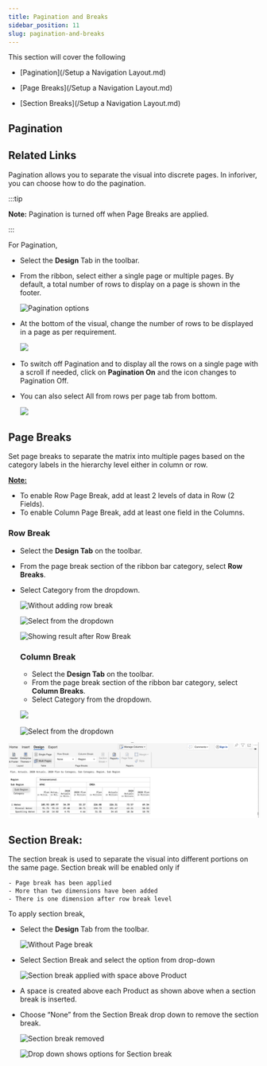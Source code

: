 ```yaml
---
title: Pagination and Breaks
sidebar_position: 11
slug: pagination-and-breaks
---
```




This section will cover the following

- [Pagination](/Setup a Navigation Layout.md)

- [Page Breaks](/Setup a Navigation Layout.md)

- [Section Breaks](/Setup a Navigation Layout.md)

## **Pagination**

## Related Links








Pagination allows you to separate the visual into discrete pages. In inforiver, you can choose how to do the pagination.


:::tip

**Note:** Pagination is turned off when Page Breaks are applied.

:::



For Pagination,

- Select the **Design** Tab in the toolbar.
- From the ribbon, select either a single page or multiple pages. By default, a total number of rows to display on a page is shown in the footer.

	![Pagination options](https://s3.us-west-2.amazonaws.com/secure.notion-static.com/fa30000d-3cae-42c3-a3fd-158e303ed162/Untitled.png?X-Amz-Algorithm=AWS4-HMAC-SHA256&X-Amz-Content-Sha256=UNSIGNED-PAYLOAD&X-Amz-Credential=AKIAT73L2G45EIPT3X45%2F20220823%2Fus-west-2%2Fs3%2Faws4_request&X-Amz-Date=20220823T105506Z&X-Amz-Expires=3600&X-Amz-Signature=102ab299ce76771465532dff9c3241ebfa45e4ac0655d9317d156d481f63c2f7&X-Amz-SignedHeaders=host&x-id=GetObject)

- At the bottom of the visual, change the number of rows to be displayed in a page as per requirement.

	![](https://s3.us-west-2.amazonaws.com/secure.notion-static.com/8ddccd29-805d-443b-875c-dd4925c244a2/Screenshot_2022-06-14_at_6.29.29_PM.png?X-Amz-Algorithm=AWS4-HMAC-SHA256&X-Amz-Content-Sha256=UNSIGNED-PAYLOAD&X-Amz-Credential=AKIAT73L2G45EIPT3X45%2F20220823%2Fus-west-2%2Fs3%2Faws4_request&X-Amz-Date=20220823T105506Z&X-Amz-Expires=3600&X-Amz-Signature=5a764f4b321e0f14b27e6417a138ef66f61693c167c79d145bfa6e49fd1d6c29&X-Amz-SignedHeaders=host&x-id=GetObject)

- To switch off Pagination and to display all the rows on a single page with a scroll if needed, click on **Pagination On** and the icon changes to Pagination Off.
- You can also select All from rows per page tab from bottom.

	![](https://s3.us-west-2.amazonaws.com/secure.notion-static.com/2dae387a-63cc-4daa-94f0-fd998233a084/Untitled.png?X-Amz-Algorithm=AWS4-HMAC-SHA256&X-Amz-Content-Sha256=UNSIGNED-PAYLOAD&X-Amz-Credential=AKIAT73L2G45EIPT3X45%2F20220823%2Fus-west-2%2Fs3%2Faws4_request&X-Amz-Date=20220823T105507Z&X-Amz-Expires=3600&X-Amz-Signature=7d5526ed9aa38c07bcb648524a5d324c7a847fd3f1132da4cba0cdc488fb2685&X-Amz-SignedHeaders=host&x-id=GetObject)


## Page Breaks


Set page breaks to separate the matrix into multiple pages based on the category labels in the hierarchy level either in column or row.


<u>**Note:**</u>

- To enable Row Page Break, add at least 2 levels of data in Row (2 Fields).
- To enable Column Page Break, add at least one field in the Columns.

### **Row Break** 

- Select the **Design Tab** on the toolbar.
- From the page break section of the ribbon bar category, select **Row Breaks**.
- Select Category from the dropdown.

	![Without adding row break](https://s3.us-west-2.amazonaws.com/secure.notion-static.com/b95946ba-2e0a-4e7d-97ef-f23eeb95b5e9/Screenshot_2022-06-15_at_3.54.54_PM.png?X-Amz-Algorithm=AWS4-HMAC-SHA256&X-Amz-Content-Sha256=UNSIGNED-PAYLOAD&X-Amz-Credential=AKIAT73L2G45EIPT3X45%2F20220823%2Fus-west-2%2Fs3%2Faws4_request&X-Amz-Date=20220823T105507Z&X-Amz-Expires=3600&X-Amz-Signature=346b465c55e7ab264ad2f47d8daf39d106ef5c50b551e18fac784d73c79b65ef&X-Amz-SignedHeaders=host&x-id=GetObject)


	![Select from the dropdown](https://s3.us-west-2.amazonaws.com/secure.notion-static.com/6cceb4dc-8792-403f-b1da-96440d936b9c/Screenshot_2022-06-15_at_3.28.48_PM.png?X-Amz-Algorithm=AWS4-HMAC-SHA256&X-Amz-Content-Sha256=UNSIGNED-PAYLOAD&X-Amz-Credential=AKIAT73L2G45EIPT3X45%2F20220823%2Fus-west-2%2Fs3%2Faws4_request&X-Amz-Date=20220823T105507Z&X-Amz-Expires=3600&X-Amz-Signature=a4585a057a367bcabe264c3b16f9973bf3c07bb9b7284e767c41f89b5e0f224f&X-Amz-SignedHeaders=host&x-id=GetObject)


	![Showing result after Row Break](https://s3.us-west-2.amazonaws.com/secure.notion-static.com/a8d33446-5d4b-4076-b207-cd7569fb9c02/Screenshot_2022-06-15_at_3.27.07_PM.png?X-Amz-Algorithm=AWS4-HMAC-SHA256&X-Amz-Content-Sha256=UNSIGNED-PAYLOAD&X-Amz-Credential=AKIAT73L2G45EIPT3X45%2F20220823%2Fus-west-2%2Fs3%2Faws4_request&X-Amz-Date=20220823T105507Z&X-Amz-Expires=3600&X-Amz-Signature=af7f57a137252ca0c1230f2f0bd02434b11f777fe3192b9691b9fd6281a64177&X-Amz-SignedHeaders=host&x-id=GetObject)


	### Column Break

	- Select the **Design Tab** on the toolbar.
	- From the page break section of the ribbon bar category, select **Column Breaks**.
	- Select Category from the dropdown.

	![](https://s3.us-west-2.amazonaws.com/secure.notion-static.com/b270d526-d227-4914-bbd5-10870b62f131/Screenshot_2022-06-15_at_4.28.24_PM.png?X-Amz-Algorithm=AWS4-HMAC-SHA256&X-Amz-Content-Sha256=UNSIGNED-PAYLOAD&X-Amz-Credential=AKIAT73L2G45EIPT3X45%2F20220823%2Fus-west-2%2Fs3%2Faws4_request&X-Amz-Date=20220823T105508Z&X-Amz-Expires=3600&X-Amz-Signature=0f30ae6d180ab8c2e2b232830b566d508b31cac827489266a54c828948f1818f&X-Amz-SignedHeaders=host&x-id=GetObject)


	![Select from the dropdown](https://s3.us-west-2.amazonaws.com/secure.notion-static.com/69e47146-71b6-4fee-8c52-00b137e1bff6/Screenshot_2022-06-15_at_4.48.46_PM.png?X-Amz-Algorithm=AWS4-HMAC-SHA256&X-Amz-Content-Sha256=UNSIGNED-PAYLOAD&X-Amz-Credential=AKIAT73L2G45EIPT3X45%2F20220823%2Fus-west-2%2Fs3%2Faws4_request&X-Amz-Date=20220823T105508Z&X-Amz-Expires=3600&X-Amz-Signature=dcb7b8a7e419c3cba560101799bfcec3142675c94787f51e9cf99f70e417ba7b&X-Amz-SignedHeaders=host&x-id=GetObject)


![Result after Column Break](/img/661028620.png)


## **Section Break:**


The section break is used to separate the visual into different portions on the same page. Section break will be enabled only if

	- Page break has been applied
	- More than two dimensions have been added
	- There is one dimension after row break level

To apply section break,

- Select the **Design** Tab from the toolbar.

	![Without Page break](https://s3.us-west-2.amazonaws.com/secure.notion-static.com/aa97eab2-7f5e-4068-8247-b28ee1b81145/Untitled.png?X-Amz-Algorithm=AWS4-HMAC-SHA256&X-Amz-Content-Sha256=UNSIGNED-PAYLOAD&X-Amz-Credential=AKIAT73L2G45EIPT3X45%2F20220823%2Fus-west-2%2Fs3%2Faws4_request&X-Amz-Date=20220823T105509Z&X-Amz-Expires=3600&X-Amz-Signature=2fb9e30264315363266ab7f9ca0d92580f87b5727de4d8af27f2e18da21a61de&X-Amz-SignedHeaders=host&x-id=GetObject)

- Select Section Break and select the option from drop-down

	![Section break applied with space above Product](https://s3.us-west-2.amazonaws.com/secure.notion-static.com/97ad46c7-ecc9-4db2-8645-41de51f529b7/Untitled.png?X-Amz-Algorithm=AWS4-HMAC-SHA256&X-Amz-Content-Sha256=UNSIGNED-PAYLOAD&X-Amz-Credential=AKIAT73L2G45EIPT3X45%2F20220823%2Fus-west-2%2Fs3%2Faws4_request&X-Amz-Date=20220823T105509Z&X-Amz-Expires=3600&X-Amz-Signature=60571893fe048c6e5cba947fe35a4e518aefae88e7765cf31cbf1da1a95fb519&X-Amz-SignedHeaders=host&x-id=GetObject)

- A space is created above each Product as shown above when a section break is inserted.
- Choose “None” from the  Section Break drop down to remove the section break.

	![Section break removed](https://s3.us-west-2.amazonaws.com/secure.notion-static.com/8f314c05-aa7a-4bb0-936f-f02cd71ea104/Untitled.png?X-Amz-Algorithm=AWS4-HMAC-SHA256&X-Amz-Content-Sha256=UNSIGNED-PAYLOAD&X-Amz-Credential=AKIAT73L2G45EIPT3X45%2F20220823%2Fus-west-2%2Fs3%2Faws4_request&X-Amz-Date=20220823T105509Z&X-Amz-Expires=3600&X-Amz-Signature=639af3298a240a5e12386d2f5d3857c7b7e4b4f9db3cdf1d085d41f96bd778f7&X-Amz-SignedHeaders=host&x-id=GetObject)


	![Drop down shows options for Section break](https://s3.us-west-2.amazonaws.com/secure.notion-static.com/1a37d35d-1fb9-4c8f-bdb6-3ab9da3e3880/Screenshot_2022-06-15_at_5.13.53_PM.png?X-Amz-Algorithm=AWS4-HMAC-SHA256&X-Amz-Content-Sha256=UNSIGNED-PAYLOAD&X-Amz-Credential=AKIAT73L2G45EIPT3X45%2F20220823%2Fus-west-2%2Fs3%2Faws4_request&X-Amz-Date=20220823T105509Z&X-Amz-Expires=3600&X-Amz-Signature=6e4d883cdb6cb1acf57704dac5c670de97ed6e63132b8d86489cea61531e663a&X-Amz-SignedHeaders=host&x-id=GetObject)

